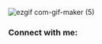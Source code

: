 ![ezgif com-gif-maker (5)](https://user-images.githubusercontent.com/102249253/162649263-4fb23684-04ac-48f9-90ba-3c5748572228.gif)
<h3 align="left">Connect with me:</h3>
<p align="left">
</p>


<!--
**patyandre/patyandre** is a ✨ _special_ ✨ repository because its `README.md` (this file) appears on your GitHub profile.

Here are some ideas to get you started:

- 🔭 I’m currently working on ...
- 🌱 I’m currently learning ...
- 👯 I’m looking to collaborate on ...
- 🤔 I’m looking for help with ...
- 💬 Ask me about ...
- 📫 How to reach me: ...
- 😄 Pronouns: ...
- ⚡ Fun fact: ...
-->
